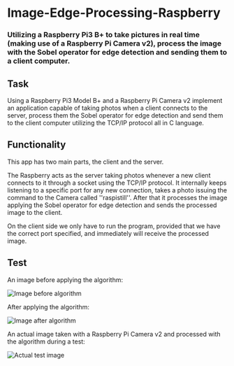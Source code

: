 # Image-Edge-Processing-Raspberry

### Utilizing a Raspberry Pi3 B+ to take pictures in real time (making use of a Raspberry Pi Camera v2), process the image with the Sobel operator for edge detection and sending them to a client computer.

## Task

Using a Raspberry Pi3 Model B+ and a Raspberry Pi Camera v2 implement an application capable of taking photos when a client connects to the server, process them the Sobel operator for edge detection and send them to the client computer utilizing the TCP/IP protocol all in C language.

## Functionality

This app has two main parts, the client and the server.

The Raspberry acts as the server taking photos whenever a new client connects to it through a socket using the TCP/IP protocol. It internally keeps listening to a specific port for any new connection, takes a photo issuing the command to the Camera called ''raspistill''. After that it processes the image applying the Sobel operator for edge detection and sends the processed image to the client.

On the client side we only have to run the program, provided that we have the correct port specified, and immediately will receive the processed image.

## Test

An image before applying the algorithm:

![Image before algorithm](https://github.com/howlettjames/Image-Edge-Detection-Raspberry/blob/master/HPC_Image/calle1.bmp "Image before algorithm")

After applying the algorithm:

![Image after algorithm](https://github.com/howlettjames/Image-Edge-Detection-Raspberry/blob/master/HPC_Image/calle11.bmp "Image after algorithm")

An actual image taken with a Raspberry Pi Camera v2 and processed with the algorithm during a test:

![Actual test image](https://github.com/howlettjames/Image-Edge-Detection-Raspberry/blob/master/Cliente/recv.bmp "Actual test image")

